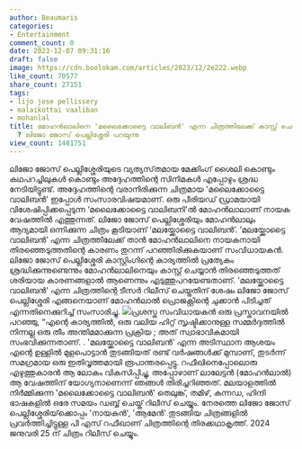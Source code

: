 ```yaml
---
author: Beaumaris
categories:
- Entertainment
comment_count: 0
date: 2023-12-07 09:31:16
draft: false
image: https://cdn.boolokam.com/articles/2023/12/2e222.webp
like_count: 70577
share_count: 27151
tags:
- lijo jose pellissery
- malaikottai vaaliban
- mohanlal
title: മോഹൻലാലിനെ 'മലൈക്കോട്ടൈ വാലിബൻ' എന്ന ചിത്രത്തിലേക്ക് കാസ്റ്റ് ചെയ്തത് എന്തുകൊണ്ട്
  ? ലിജോ ജോസ് പെല്ലിശ്ശേരി പറയുന്നു
view_count: 1481751
---
```


ലിജോ ജോസ് പെല്ലിശ്ശേരിയുടെ വ്യത്യസ്‌തമായ മേക്കിംഗ് ശൈലി കൊണ്ടും കഥപറച്ചിലുകൾ കൊണ്ടും അദ്ദേഹത്തിന്റെ സിനിമകൾ എപ്പോഴും ശ്രദ്ധ നേടിയിട്ടുണ്ട്. അദ്ദേഹത്തിന്റെ വരാനിരിക്കുന്ന ചിത്രമായ 'മലൈക്കോട്ടൈ വാലിബൻ' ഇപ്പോൾ സംസാരവിഷയമാണ്. ഒരു പീരിയഡ് ഡ്രാമയായി വിശേഷിപ്പിക്കപ്പെടുന്ന ‘മലൈക്കോട്ടൈ വാലിബനി'ൽ മോഹൻലാലാണ് നായക വേഷത്തിൽ എത്തുന്നത്. ലിജോ ജോസ് പെല്ലിശ്ശേരിയും മോഹൻലാലും ആദ്യമായി ഒന്നിക്കുന്ന ചിത്രം കൂടിയാണ് ‘മലയ്ക്കോട്ടൈ വാലിബൻ’. ‘മലയ്ക്കോട്ടൈ വാലിബൻ’ എന്ന ചിത്രത്തിലേക്ക് താൻ മോഹൻലാലിനെ നായകനായി തിരഞ്ഞെടുത്തതിന്റെ കാരണം തുറന്ന് പറഞ്ഞിരിക്കുകയാണ് സംവിധായകൻ. ലിജോ ജോസ് പെല്ലിശ്ശേരി കാസ്റ്റിംഗിന്റെ കാര്യത്തിൽ പ്രത്യേകം ശ്രദ്ധിക്കുന്നുണ്ടെന്നും മോഹൻലാലിനെയും കാസ്റ്റ് ചെയ്യാൻ തിരഞ്ഞെടുത്തത് ശരിയായ കാരണങ്ങളാൽ ആണെന്നും എടുത്തുപറയേണ്ടതാണ്. 'മലയ്ക്കോട്ടൈ വാലിബൻ' എന്ന ചിത്രത്തിന്റെ ടീസർ റിലീസ് ചെയ്തതിന് ശേഷം ലിജോ ജോസ് പെല്ലിശ്ശേരി എങ്ങനെയാണ് മോഹൻലാൽ പ്രൊജക്റ്റിന്റെ ചുക്കാൻ പിടിച്ചത് എന്നതിനെക്കുറിച്ച് സംസാരിച്ചു. ![](https://cdn.boolokam.com/articles/2023/12/2e222.webp)പ്രശസ്ത സംവിധായകൻ ഒരു പ്രസ്താവനയിൽ പറഞ്ഞു, “എന്റെ കാര്യത്തിൽ, ഒരു വലിയ ഹിറ്റ് സൃഷ്ടിക്കാനുള്ള സമ്മർദ്ദത്തിൽ നിന്നല്ല ഒരു തീം അന്തിമമാക്കുന്ന പ്രക്രിയ ; അത് സ്വാഭാവികമായി സംഭവിക്കുന്നതാണ്. . 'മലയ്ക്കോട്ടൈ വാലിബൻ' എന്ന അടിസ്ഥാന ആശയം എന്റെ ഉള്ളിൽ മുളപൊട്ടാൻ തുടങ്ങിയത് രണ്ട് വർഷങ്ങൾക്ക് മുമ്പാണ്, തുടർന്ന് സമഗ്രമായ ഒരു ഇതിവൃത്തമായി രൂപാന്തരപ്പെട്ടു. റഫീഖിനെപ്പോലൊരു എഴുത്തുകാരൻ ആ ലോകം വികസിപ്പിച്ചു, അപ്പോഴാണ് ലാലേട്ടൻ (മോഹൻലാൽ) ആ വേഷത്തിന് യോഗ്യനാണെന്ന് ഞങ്ങൾ തിരിച്ചറിഞ്ഞത്. മലയാളത്തിൽ നിർമ്മിക്കുന്ന 'മലൈക്കോട്ടൈ വാലിബൻ' തെലുങ്ക്, തമിഴ്, കന്നഡ, ഹിന്ദി ഭാഷകളിൽ ഒരേ സമയം ഡബ്ബ് ചെയ്ത് റിലീസ് ചെയ്യും. നേരത്തെ ലിജോ ജോസ് പെല്ലിശ്ശേരിയ്‌ക്കൊപ്പം 'നായകൻ', 'ആമേൻ' തുടങ്ങിയ ചിത്രങ്ങളിൽ പ്രവർത്തിച്ചിട്ടുള്ള പി എസ് റഫീഖാണ് ചിത്രത്തിന്റെ തിരക്കഥാകൃത്ത്. 2024 ജനുവരി 25 ന് ചിത്രം റിലീസ് ചെയ്യും.